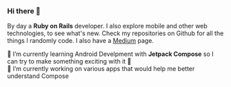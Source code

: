 ### Hi there 👋

By day a **Ruby on Rails** developer. I also explore mobile and other web technologies, to see what's new. Check my repositories on Github for all the things I randomly code. I also have a [Medium](https://primasky.medium.com) page.

🌱 I’m currently learning Android Develpment with **Jetpack Compose** so I can try to make something exciting with it :star2:<br>
🔭 I’m currently working on various apps that would help me better understand Compose

<!--
**zprima/zprima** is a ✨ _special_ ✨ repository because its `README.md` (this file) appears on your GitHub profile.

Here are some ideas to get you started:

- 🔭 I’m currently working on ...
- 🌱 I’m currently learning ...
- 👯 I’m looking to collaborate on ...
- 🤔 I’m looking for help with ...
- 💬 Ask me about ...
- 📫 How to reach me: ...
- 😄 Pronouns: ...
- ⚡ Fun fact: ...
-->
